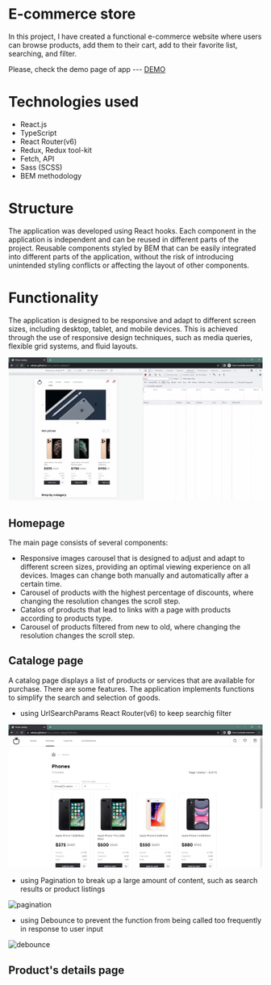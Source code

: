 # E-commerce store
  In this project, I have created a functional e-commerce website where users can browse products, add them to their cart, 
  add to their favorite list, searching, and filter.
  
  Please, check the demo page of app --- [DEMO](https://valntyn.github.io/my-phone-e-commerce/)

  
# Technologies used
- React.js
- TypeScript
- React Router(v6)
- Redux, Redux tool-kit
- Fetch, API
- Sass (SCSS)
- BEM methodology

# Structure
The application was developed using React hooks.
Each component in the application is independent 
and can be reused in different parts of the project.
Reusable components styled by BEM that can be easily integrated into different parts of the application,
without the risk of introducing unintended styling conflicts or affecting the layout of other components.

# Functionality

The application is designed to be responsive and adapt to different screen sizes, including desktop, tablet, and mobile devices.
This is achieved through the use of responsive design techniques, such as media queries, flexible grid systems, and fluid layouts.

![Adaptive](./src/readme-gifs/adaptive.gif)

## Homepage

The main page consists of several components:

- Responsive images carousel that is designed to adjust and adapt to different screen sizes, providing an optimal viewing experience on all devices.
Images can change both manually and automatically after a certain time.
- Сarousel of products with the highest percentage of discounts, where changing the resolution changes the scroll step.
- Сatalos of products that lead to links with a page with products according to products type.
- Сarousel of products filtered from new to old, where changing the resolution changes the scroll step.

## Cataloge page

A catalog page displays a list of products or services that are available for purchase.
There are some features. The application implements functions to simplify the search and selection of goods.

- using UrlSearchParams React Router(v6) to keep searchig filter

![urlsearchparams](./src/readme-gifs/urlsearchparams.gif)



- using Pagination to break up a large amount of content, such as search results or product listings

![pagination](./src/readme-gifs/pagination.gif)

- using Debounce to prevent the function from being called too frequently in response to user input

![debounce](./src/readme-gifs/debounce.gif)

## Product's details page







